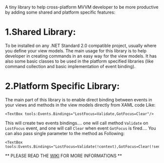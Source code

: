 A tiny library to help cross-platform MVVM developer to be more productive by adding some shared and platform specific features:

# 1.Shared Library:
To be installed on any .NET Standard 2.0 compatible project, usually where you define your view models.
The main usage for this library is to help developer in creating commands in an easy way for the view models. It has also some basic classes to be used in the platform specified libraries (like command collection and basic implementation of event binding).

# 2.Platform Specific Library:
The main part of this library is to enable direct binding between events in your views and methods in the view models directly from XAML code Like:
```XAML
<TextBox tools:Events.Bindings="LostFocus=Validate,GotFocus=Clear"/>
```
This will create two events bindings.... one will call method `Validate` on `LostFocus` event, and one will call `Clear` when event `GotFocus` is fired....
You can also pass single parameter to the method as Following: 
```xaml
<TextBox tools:Events.Bindings="LostFocus=Validate(!context),GotFocus=Clear(!sender)"/>
```



** PLEASE READ THE [WIKI](https://github.com/eiadxp/MvvmTools/wiki) FOR MORE INFORMATIONS **

